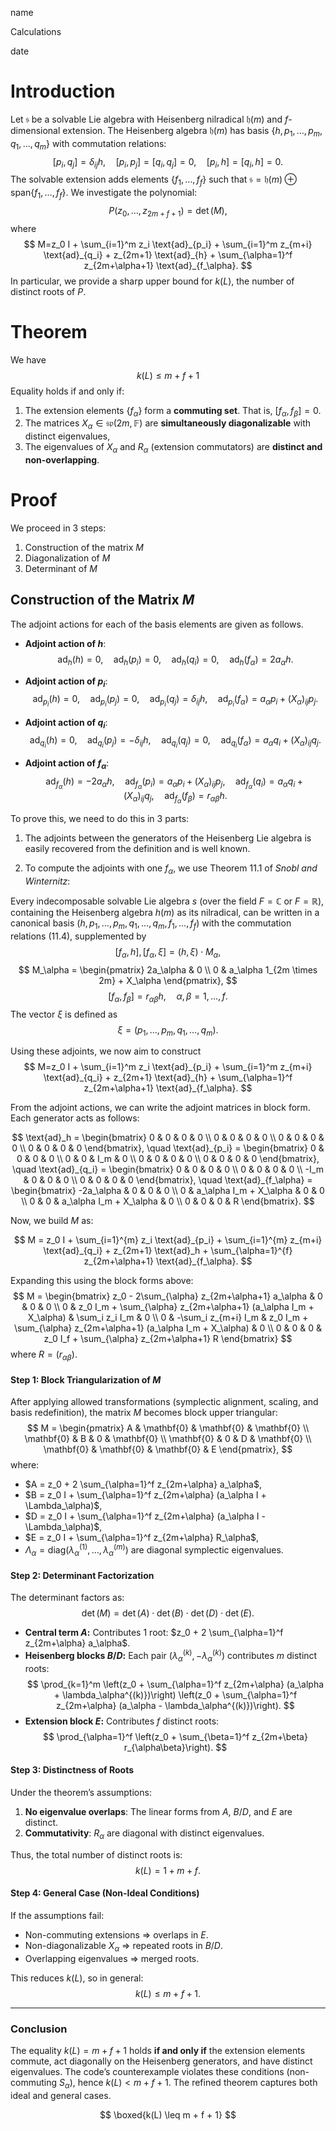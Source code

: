 <link href="whirlwind.css" rel="stylesheet">

<whirlheader>
    <p>name</p>
    <p>Calculations</p>
    <p>date</p>
</whirlheader>

# Introduction 

Let $\mathfrak{s}$ be a solvable Lie algebra with Heisenberg nilradical $\mathfrak{h}(m)$ and $f$-dimensional extension. The Heisenberg algebra $\mathfrak{h}(m)$ has basis $\{h, p_1, \ldots, p_m, q_1, \ldots, q_m\}$ with commutation relations:
$$
[p_i, q_j] = \delta_{ij}h, \quad [p_i, p_j] = [q_i, q_j] = 0, \quad [p_i, h] = [q_i, h] = 0.
$$
The solvable extension adds elements $\{f_1, \ldots, f_f\}$ such that $\mathfrak{s} = \mathfrak{h}(m) \oplus \text{span}\{f_1, \ldots, f_f\}$. We investigate the polynomial:
$$
P(z_0, \ldots, z_{2m+f+1}) = \det(M),
$$
where 
$$
M=z_0 I + \sum_{i=1}^m z_i \text{ad}_{p_i} + \sum_{i=1}^m z_{m+i} \text{ad}_{q_i} + z_{2m+1} \text{ad}_{h} + \sum_{\alpha=1}^f z_{2m+\alpha+1} \text{ad}_{f_\alpha}.
$$
In particular, we provide a sharp upper bound for $k(L)$, the number of distinct roots of $P$.

# Theorem 

<theorem>

We have
$$
k(L)\le m+f+1
$$
Equality holds if and only if:
1. The extension elements $\{f_\alpha\}$ form a **commuting set**. That is, $[f_\alpha, f_\beta]=0$.
2. The matrices $X_\alpha \in \mathfrak{sp}(2m, \mathbb{F})$ are **simultaneously diagonalizable** with distinct eigenvalues,
3. The eigenvalues of $X_\alpha$ and $R_\alpha$ (extension commutators) are **distinct and non-overlapping**.

</theorem>

# Proof 

We proceed in 3 steps:

1. Construction of the matrix $M$
2. Diagonalization of $M$
3. Determinant of $M$

## Construction of the Matrix $M$

<theorem>

The adjoint actions for each of the basis elements are given as follows.

- **Adjoint action of $h$**:  
  $$
  \text{ad}_h(h) = 0, \quad \text{ad}_h(p_i) = 0, \quad \text{ad}_h(q_i) = 0, \quad \text{ad}_h(f_\alpha) = 2a_\alpha h.
  $$

- **Adjoint action of $p_i$**:  
  $$
  \text{ad}_{p_i}(h) = 0, \quad \text{ad}_{p_i}(p_j) = 0, \quad \text{ad}_{p_i}(q_j) = \delta_{ij} h, \quad \text{ad}_{p_i}(f_\alpha) = a_\alpha p_i + (X_\alpha)_{ij} p_j.
  $$

- **Adjoint action of $q_i$**:  
  $$
  \text{ad}_{q_i}(h) = 0, \quad \text{ad}_{q_i}(p_j) = -\delta_{ij} h, \quad \text{ad}_{q_i}(q_j) = 0, \quad \text{ad}_{q_i}(f_\alpha) = a_\alpha q_i + (X_\alpha)_{ij} q_j.
  $$

- **Adjoint action of $f_\alpha$**:  
  $$
  \text{ad}_{f_\alpha}(h) = -2a_\alpha h, \quad \text{ad}_{f_\alpha}(p_i) = a_\alpha p_i + (X_\alpha)_{ij} p_j, \quad \text{ad}_{f_\alpha}(q_i) = a_\alpha q_i + (X_\alpha)_{ij} q_j, \quad \text{ad}_{f_\alpha}(f_\beta) = r_{\alpha \beta} h.
  $$

</theorem>

To prove this, we need to do this in 3 parts:

1. The adjoints between the generators of the Heisenberg Lie algebra is easily recovered from the definition and is well known. 

2. To compute the adjoints with one $f_\alpha$, we use Theorem 11.1 of *Snobl and Winternitz*:

<theorem>

Every indecomposable solvable Lie algebra $s$ (over the field $F = \mathbb{C}$ or $F = \mathbb{R}$), containing the Heisenberg algebra $h(m)$ as its nilradical, can be written in a canonical basis $(h, p_1, \dots, p_m, q_1, \dots, q_m, f_1, \dots, f_f)$ with the commutation relations (11.4), supplemented by
$$
[f_\alpha, h], [f_\alpha, \xi] = (h, \xi) \cdot M_\alpha,
$$
$$
M_\alpha = \begin{pmatrix} 2a_\alpha & 0 \\ 0 & a_\alpha 1_{2m \times 2m} + X_\alpha \end{pmatrix},
$$
$$
[f_\alpha, f_\beta] = r_{\alpha \beta} h, \quad \alpha, \beta = 1, \dots, f.
$$
The vector $\xi$ is defined as
$$
\xi = (p_1, \dots, p_m, q_1, \dots, q_m).
$$

</theorem>

Using these adjoints, we now aim to construct
$$ 
M=z_0 I + \sum_{i=1}^m z_i \text{ad}_{p_i} + \sum_{i=1}^m z_{m+i} \text{ad}_{q_i} + z_{2m+1} \text{ad}_{h} + \sum_{\alpha=1}^f z_{2m+\alpha+1} \text{ad}_{f_\alpha}.
$$

From the adjoint actions, we can write the adjoint matrices in block form. Each generator acts as follows:

$$
  \text{ad}_h =  
  \begin{bmatrix} 
  0 & 0 & 0 & 0 \\ 
  0 & 0 & 0 & 0 \\ 
  0 & 0 & 0 & 0 \\ 
  0 & 0 & 0 & 0  
  \end{bmatrix}, \quad
  \text{ad}_{p_i} =  
  \begin{bmatrix} 
  0 & 0 & 0 & 0 \\ 
  0 & 0 & I_m & 0 \\ 
  0 & 0 & 0 & 0 \\ 
  0 & 0 & 0 & 0  
  \end{bmatrix},
  \quad
  \text{ad}_{q_i} =  
  \begin{bmatrix} 
  0 & 0 & 0 & 0 \\ 
  0 & 0 & 0 & 0 \\ 
  -I_m & 0 & 0 & 0 \\ 
  0 & 0 & 0 & 0  
  \end{bmatrix}, \quad
  \text{ad}_{f_\alpha} =
  \begin{bmatrix}
  -2a_\alpha & 0 & 0 & 0 \\ 
  0 & a_\alpha I_m + X_\alpha & 0 & 0 \\ 
  0 & 0 & a_\alpha I_m + X_\alpha & 0 \\ 
  0 & 0 & 0 & R
  \end{bmatrix}.
$$


Now, we build $M$ as:

$$
M = z_0 I + \sum_{i=1}^{m} z_i \text{ad}_{p_i} + \sum_{i=1}^{m} z_{m+i} \text{ad}_{q_i} + z_{2m+1} \text{ad}_h + \sum_{\alpha=1}^{f} z_{2m+\alpha+1} \text{ad}_{f_\alpha}.
$$

Expanding this using the block forms above:
$$
M =
\begin{bmatrix}
z_0 - 2\sum_{\alpha} z_{2m+\alpha+1} a_\alpha & 0 & 0 & 0 \\ 
0 & z_0 I_m + \sum_{\alpha} z_{2m+\alpha+1} (a_\alpha I_m + X_\alpha) & \sum_i z_i I_m & 0 \\ 
0 & -\sum_i z_{m+i} I_m & z_0 I_m + \sum_{\alpha} z_{2m+\alpha+1} (a_\alpha I_m + X_\alpha) & 0 \\ 
0 & 0 & 0 & z_0 I_f + \sum_{\alpha} z_{2m+\alpha+1} R
\end{bmatrix}
$$
where $R=(r_{\alpha \beta})$.





#### **Step 1: Block Triangularization of $M$**
After applying allowed transformations (symplectic alignment, scaling, and basis redefinition), the matrix $M$ becomes block upper triangular:
$$
M = \begin{pmatrix}
A & \mathbf{0} & \mathbf{0} & \mathbf{0} \\
\mathbf{0} & B & 0 & \mathbf{0} \\
\mathbf{0} & 0 & D & \mathbf{0} \\
\mathbf{0} & \mathbf{0} & \mathbf{0} & E
\end{pmatrix},
$$
where:
- $A = z_0 + 2 \sum_{\alpha=1}^f z_{2m+\alpha} a_\alpha$,
- $B = z_0 I + \sum_{\alpha=1}^f z_{2m+\alpha} (a_\alpha I + \Lambda_\alpha)$,
- $D = z_0 I + \sum_{\alpha=1}^f z_{2m+\alpha} (a_\alpha I - \Lambda_\alpha)$,
- $E = z_0 I + \sum_{\alpha=1}^f z_{2m+\alpha} R_\alpha$,
- $\Lambda_\alpha = \text{diag}(\lambda_\alpha^{(1)}, \ldots, \lambda_\alpha^{(m)})$ are diagonal symplectic eigenvalues.

#### **Step 2: Determinant Factorization**
The determinant factors as:
$$
\det(M) = \det(A) \cdot \det(B) \cdot \det(D) \cdot \det(E).
$$
- **Central term $A$:** Contributes $1$ root: $z_0 + 2 \sum_{\alpha=1}^f z_{2m+\alpha} a_\alpha$.
- **Heisenberg blocks $B/D$:** Each pair $(\lambda_\alpha^{(k)}, -\lambda_\alpha^{(k)})$ contributes $m$ distinct roots: 
  $$
  \prod_{k=1}^m \left(z_0 + \sum_{\alpha=1}^f z_{2m+\alpha} (a_\alpha + \lambda_\alpha^{(k)})\right) \left(z_0 + \sum_{\alpha=1}^f z_{2m+\alpha} (a_\alpha - \lambda_\alpha^{(k)})\right).
  $$
- **Extension block $E$:** Contributes $f$ distinct roots: 
  $$
  \prod_{\alpha=1}^f \left(z_0 + \sum_{\beta=1}^f z_{2m+\beta} r_{\alpha\beta}\right).
  $$

#### **Step 3: Distinctness of Roots**
Under the theorem’s assumptions:
1. **No eigenvalue overlaps**: The linear forms from $A$, $B/D$, and $E$ are distinct.
2. **Commutativity**: $R_\alpha$ are diagonal with distinct eigenvalues.

Thus, the total number of distinct roots is:
$$
k(L) = 1 + m + f.
$$

#### **Step 4: General Case (Non-Ideal Conditions)**
If the assumptions fail:
- Non-commuting extensions $\Rightarrow$ overlaps in $E$.
- Non-diagonalizable $X_\alpha$ $\Rightarrow$ repeated roots in $B/D$.
- Overlapping eigenvalues $\Rightarrow$ merged roots.

This reduces $k(L)$, so in general:
$$
k(L) \leq m + f + 1.
$$

---

### **Conclusion**
The equality $k(L) = m + f + 1$ holds **if and only if** the extension elements commute, act diagonally on the Heisenberg generators, and have distinct eigenvalues. The code’s counterexample violates these conditions (non-commuting $S_\alpha$), hence $k(L) < m + f + 1$. The refined theorem captures both ideal and general cases.

$$
\boxed{k(L) \leq m + f + 1}
$$